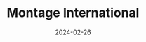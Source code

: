 ---  
layout: startup_page  
title: "Montage International"  
id: "montageinternational.com"  
permalink: "/montageinternationalmontageinternational.com02262024/"  
website: "https://www.montageinternational.com/"  
funding_round: "Strategic Investment"  
funding_amount: ""  
investors: "Luxor Capital Group, Goldman Sachs, BlackRock"  
about: "Montage International is a hospitality management company featuring the ultra-luxury Montage Hotels & Resorts and the contemporary luxury Pendry Hotels & Resorts brands, along with their respective residential offerings. The company manages a portfolio of hotels, resorts, and residences across various locations, providing high-end hospitality experiences. This strategic investment will fuel Montage International's global expansion and growth."  
markets: "Hospitality, Luxury Hotels, Resorts"  
hq: "Orange County, California, United States"  
founded_year: "2002"  
linkedin: "https://www.linkedin.com/company/montage-international"  
twitter: ""  
instagram: ""  
facebook: ""  
crunchbase: ""  
pitchbook: "https://pitchbook.com/profiles/company/102123-46"  

date_display: "26-Feb-2024"  
date: "2024-02-26"

# SEO Optimization  
meta_title: "Montage International - Strategic Investment"  
meta_description: "Montage International, Montage International is a hospitality management company featuring the ultra-luxury Montage Hotels & Resorts and the contemporary luxury Pendry Hotel..."  
meta_keywords: "Montage International, Hospitality, Luxury Hotels, Resorts, Strategic Investment funding"  
canonical_url: "https://startup.projectstartups.com/montageinternationalmontageinternational.com02262024/"  
---